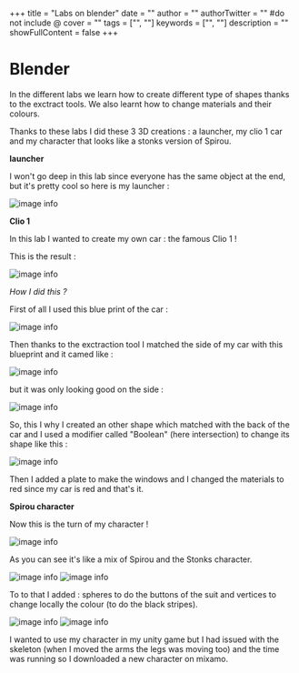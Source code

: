 +++
title = "Labs on blender"
date = ""
author = ""
authorTwitter = "" #do not include @
cover = ""
tags = ["", ""]
keywords = ["", ""]
description = ""
showFullContent = false
+++

# Blender

In the different labs we learn how to create different type of shapes thanks to the exctract tools. We also learnt how to change materials and their colours.

Thanks to these labs I did these 3 3D creations : a launcher, my clio 1 car and my character that looks like a stonks version of Spirou.

**launcher**

I won't go deep in this lab since everyone has the same object at the end, but it's pretty cool so here is my launcher :

![image info](/MyBlog/fusée.PNG)

**Clio 1**

In this lab I wanted to create my own car : the famous Clio 1 !

This is the result :

![image info](/MyBlog/car.PNG)

*How I did this ?*

First of all I used this blue print of the car :

![image info](/MyBlog/clio1blue.jfif)

Then thanks to the exctraction tool I matched the side of my car with this blueprint and it camed like :

![image info](/MyBlog/car2.PNG)

but it was only looking good on the side :

![image info](/MyBlog/car4.PNG)

So, this I why I created an other shape which matched with the back of the car and I used a modifier called "Boolean" (here intersection) to change its shape like this :

![image info](/MyBlog/car3.PNG)

Then I added a plate to make the windows and I changed the materials to red since my car is red and that's it.

**Spirou character**

Now this is the turn of my character !

![image info](/MyBlog/perso1.PNG)

As you can see it's like a mix of Spirou and the Stonks character.

![image info](/MyBlog/spirou.jpg)
![image info](/MyBlog/stonks.jfif)

To to that I added : spheres to do the buttons of the suit and vertices to change locally the colour (to do the black stripes).

![image info](/MyBlog/perso3.PNG)
![image info](/MyBlog/perso4.PNG)

I wanted to use my character in my unity game but I had issued with the skeleton (when I moved the arms the legs was moving too) and the time was running so I downloaded a new character on mixamo.

